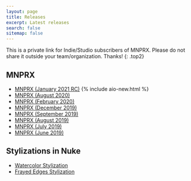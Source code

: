 ```yaml
---
layout: page
title: Releases
excerpt: Latest releases
search: false
sitemap: false
---
```


This is a private link for Indie/Studio subscribers of MNPRX. Please do not share it outside your team/organization. Thanks!
{: .top2}

## MNPRX
* [MNPRX (January 2021 RC)](https://www.notion.so/artineering/January-2021-030539c7d70e43e0a9fa81c04576b93d) {% include aio-new.html %}
* [MNPRX (August 2020)](https://www.notion.so/artineering/August-2020-1723a56c32ff4270b82de27d8467c6f2)
* [MNPRX (February 2020)](https://www.notion.so/artineering/February-2020-8d7b7f0387b74cddb6947be699ec479a)
* [MNPRX (December 2019)](https://www.notion.so/artineering/December-2019-090847c31a62463ca79978c0b91c655b)
* [MNPRX (September 2019)](https://www.notion.so/artineering/September-2019-faa8c45ae85a43459a0e8e3d41d75f72)
* [MNPRX (August 2019)](https://www.notion.so/artineering/August-2019-4a9a0839bf3c475f8eec36afb55f5911)
* [MNPRX (July 2019)](https://www.notion.so/artineering/July-2019-352afe1c55a04b228a322a2a495a780b)
* [MNPRX (June 2019)](https://www.notion.so/artineering/June-2019-53fb39b14ac54e66b0ec297ee5c36738)

## Stylizations in Nuke
* [Watercolor Stylization](https://www.notion.so/artineering/Watercolor-in-Nuke-4074efd3989d4fdc8fd9e7c5b2422988)
* [Frayed Edges Stylization](https://www.notion.so/artineering/Frayed-edges-in-Nuke-f137362d907b46a2989772ad40fb5817)
